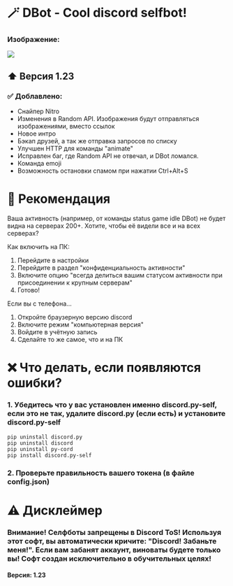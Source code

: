 # 🪄 DBot - Cool discord selfbot!
### Изображение:
![](https://i.ibb.co/kHz2j7N/present.png)
## ⬆️ Версия 1.23
### ✅ Доблавлено:
- Снайпер Nitro
- Изменения в Random API. Изображения будут отправляться изображениями, вместо ссылок
- Новое интро
- Бэкап друзей, а так же отправка запросов по списку
- Улучшен HTTP для команды "animate"
- Исправлен баг, где Random API не отвечал, и DBot ломался.
- Команда emoji
- Возможность остановки спамом при нажатии Ctrl+Alt+S
# 📝 Рекомендация
Ваша активность (например, от команды status game idle DBot) не будет видна на серверах 200+. Хотите, чтобы её видели все и на всех серверах?

Как включить на ПК:
1. Перейдите в настройки
2. Перейдите в раздел "конфиденциальность активности"
3. Включите опцию "всегда делиться вашим статусом активности при присоединении к крупным серверам"
4. Готово!

Если вы с телефона...
1. Откройте браузерную версию discord
2. Включите режим "компьютерная версия"
3. Войдите в учётную запись
4. Сделайте то же самое, что и на ПК
# ❌ Что делать, если появляются ошибки?
### 1. Убедитесь что у вас установлен именно discord.py-self, если это не так, удалите discord.py (если есть) и установите discord.py-self
```
pip uninstall discord.py
pip uninstall discord
pip uninstall py-cord
pip install discord.py-self
```
### 2. Проверьте правильность вашего токена (в файле config.json)
# ⚠️ Дисклеймер
### Внимание! Селфботы запрещены в Discord ToS! Используя этот софт, вы автоматически кричите: "Discord! Забаньте меня!". Если вам забанят аккаунт, виноваты будете только вы! Софт создан исключительно в обучительных целях!
#### Версия: 1.23
